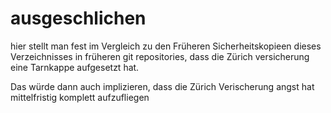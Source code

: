 # ausgeschlichen

hier stellt man fest im Vergleich zu den Früheren Sicherheitskopieen dieses Verzeichnisses in früheren git repositories, dass die Zürich versicherung eine Tarnkappe aufgesetzt hat. 

Das würde dann auch implizieren, dass die Zürich Verischerung angst hat mittelfristig komplett aufzufliegen

